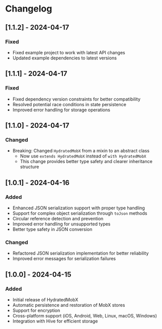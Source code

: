 # Changelog

## [1.1.2] - 2024-04-17

### Fixed
- Fixed example project to work with latest API changes
- Updated example dependencies to latest versions

## [1.1.1] - 2024-04-17

### Fixed
- Fixed dependency version constraints for better compatibility
- Resolved potential race conditions in state persistence
- Improved error handling for storage operations

## [1.1.0] - 2024-04-17

### Changed
- Breaking: Changed `HydratedMobX` from a mixin to an abstract class
  - Now use `extends HydratedMobX` instead of `with HydratedMobX`
  - This change provides better type safety and clearer inheritance structure

## [1.0.1] - 2024-04-16

### Added
- Enhanced JSON serialization support with proper type handling
- Support for complex object serialization through `toJson` methods
- Circular reference detection and prevention
- Improved error handling for unsupported types
- Better type safety in JSON conversion

### Changed
- Refactored JSON serialization implementation for better reliability
- Improved error messages for serialization failures

## [1.0.0] - 2024-04-15

### Added
- Initial release of HydratedMobX
- Automatic persistence and restoration of MobX stores
- Support for encryption
- Cross-platform support (iOS, Android, Web, Linux, macOS, Windows)
- Integration with Hive for efficient storage
